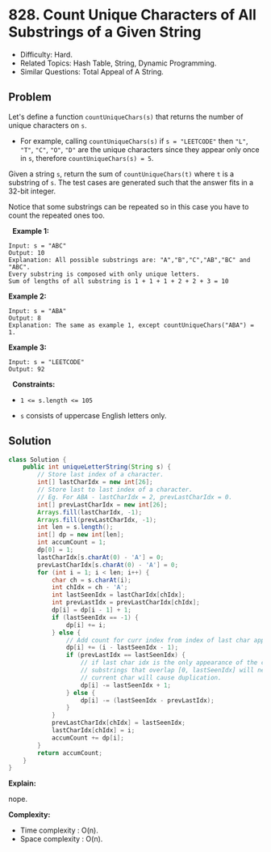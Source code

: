 # 828. Count Unique Characters of All Substrings of a Given String

- Difficulty: Hard.
- Related Topics: Hash Table, String, Dynamic Programming.
- Similar Questions: Total Appeal of A String.

## Problem

Let's define a function ```countUniqueChars(s)``` that returns the number of unique characters on ```s```.


	
- For example, calling ```countUniqueChars(s)``` if ```s = "LEETCODE"``` then ```"L"```, ```"T"```, ```"C"```, ```"O"```, ```"D"``` are the unique characters since they appear only once in ```s```, therefore ```countUniqueChars(s) = 5```.


Given a string ```s```, return the sum of ```countUniqueChars(t)``` where ```t``` is a substring of ```s```. The test cases are generated such that the answer fits in a 32-bit integer.

Notice that some substrings can be repeated so in this case you have to count the repeated ones too.

 
**Example 1:**

```
Input: s = "ABC"
Output: 10
Explanation: All possible substrings are: "A","B","C","AB","BC" and "ABC".
Every substring is composed with only unique letters.
Sum of lengths of all substring is 1 + 1 + 1 + 2 + 2 + 3 = 10
```

**Example 2:**

```
Input: s = "ABA"
Output: 8
Explanation: The same as example 1, except countUniqueChars("ABA") = 1.
```

**Example 3:**

```
Input: s = "LEETCODE"
Output: 92
```

 
**Constraints:**


	
- ```1 <= s.length <= 105```
	
- ```s``` consists of uppercase English letters only.



## Solution

```java
class Solution {
    public int uniqueLetterString(String s) {
        // Store last index of a character.
        int[] lastCharIdx = new int[26];
        // Store last to last index of a character.
        // Eg. For ABA - lastCharIdx = 2, prevLastCharIdx = 0.
        int[] prevLastCharIdx = new int[26];
        Arrays.fill(lastCharIdx, -1);
        Arrays.fill(prevLastCharIdx, -1);
        int len = s.length();
        int[] dp = new int[len];
        int accumCount = 1;
        dp[0] = 1;
        lastCharIdx[s.charAt(0) - 'A'] = 0;
        prevLastCharIdx[s.charAt(0) - 'A'] = 0;
        for (int i = 1; i < len; i++) {
            char ch = s.charAt(i);
            int chIdx = ch - 'A';
            int lastSeenIdx = lastCharIdx[chIdx];
            int prevLastIdx = prevLastCharIdx[chIdx];
            dp[i] = dp[i - 1] + 1;
            if (lastSeenIdx == -1) {
                dp[i] += i;
            } else {
                // Add count for curr index from index of last char appearance.
                dp[i] += (i - lastSeenIdx - 1);
                if (prevLastIdx == lastSeenIdx) {
                    // if last char idx is the only appearance of the char from left so far,
                    // substrings that overlap [0, lastSeenIdx] will need count to be discounted, as
                    // current char will cause duplication.
                    dp[i] -= lastSeenIdx + 1;
                } else {
                    dp[i] -= (lastSeenIdx - prevLastIdx);
                }
            }
            prevLastCharIdx[chIdx] = lastSeenIdx;
            lastCharIdx[chIdx] = i;
            accumCount += dp[i];
        }
        return accumCount;
    }
}
```

**Explain:**

nope.

**Complexity:**

* Time complexity : O(n).
* Space complexity : O(n).
